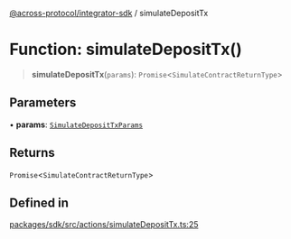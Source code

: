 [@across-protocol/integrator-sdk](../README.md) / simulateDepositTx

# Function: simulateDepositTx()

> **simulateDepositTx**(`params`): `Promise`\<`SimulateContractReturnType`\>

## Parameters

• **params**: [`SimulateDepositTxParams`](../type-aliases/SimulateDepositTxParams.md)

## Returns

`Promise`\<`SimulateContractReturnType`\>

## Defined in

[packages/sdk/src/actions/simulateDepositTx.ts:25](https://github.com/across-protocol/toolkit/blob/0408e9d38e7f5e4687131c33ea4b58d12a946b0d/packages/sdk/src/actions/simulateDepositTx.ts#L25)
